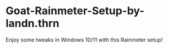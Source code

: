 # Goat-Rainmeter-Setup-by-landn.thrn
Enjoy some tweaks in Windows 10/11 with this Rainmeter setup! 
